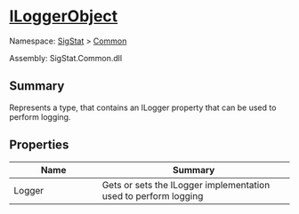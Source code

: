 # [ILoggerObject](./ILoggerObject.md)

Namespace: [SigStat](././) > [Common](./README.md)

Assembly: SigStat.Common.dll

## Summary
Represents a type, that contains an ILogger property that can be used to perform logging.

## Properties

| Name<div><a href="#"><img width=225></a></div> | Summary<div><a href="#"><img width=525></a></div> | 
| --- | --- | 
| Logger | Gets or sets the ILogger implementation used to perform logging | 


